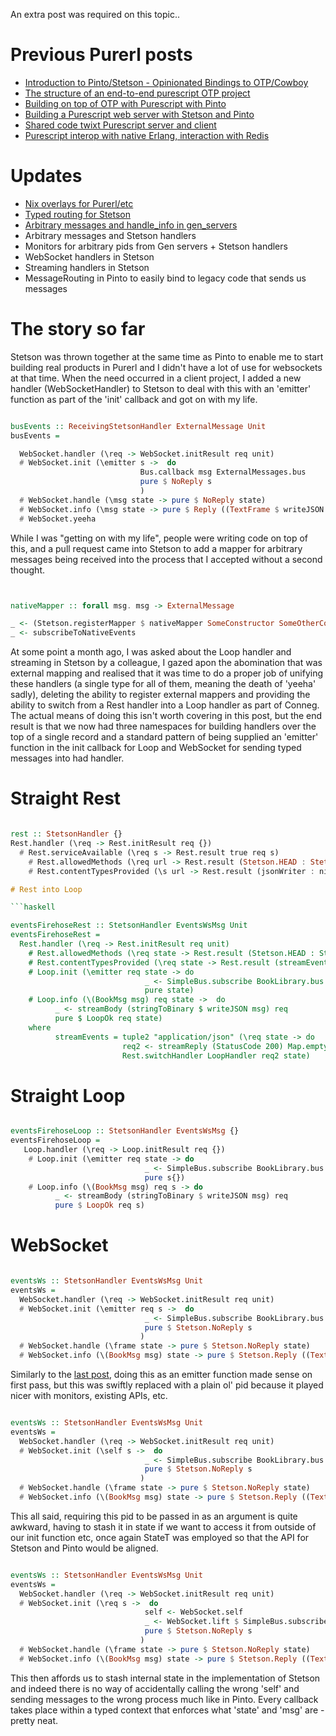 An extra post was required on this topic..

# Previous Purerl posts

- [Introduction to Pinto/Stetson - Opinionated Bindings to OTP/Cowboy](/entries/introducing-pinto-and-stetson---opinionated-purescript-bindings-to-otp-and-cowboy.html)
- [The structure of an end-to-end purescript OTP project](/entries/the-structure-of-an-end-to-end-purescript-otp-project.html)
- [Building on top of OTP with Purescript with Pinto](/entries/building-on-top-of-otp-with-purescript-with-pinto.html)
- [Building a Purescript web server with Stetson and Pinto](/entries/building-a-purescript-web-server-with-stetson-and-pinto.html)
- [Shared code twixt Purescript server and client](/entries/shared-code-twixt-purescript-server-and-client.html)
- [Purescript interop with native Erlang, interaction with Redis](/entries/purescript-interop-with-native-erlang---interacting-with-redis.html)

# Updates

- [Nix overlays for Purerl/etc](/entries/updates-to-pinto+stetson---purerl-in-progress.html)
- [Typed routing for Stetson](/entries/purerl-updates---typed-routes-in-stetson.html)
- [Arbitrary messages and handle_info in gen_servers](/entries/purerl-updates---arbitrary-messages-and-handle_info-in-gen-servers.html)
- Arbitrary messages and Stetson handlers
- Monitors for arbitrary pids from Gen servers + Stetson handlers
- WebSocket handlers in Stetson
- Streaming handlers in Stetson
- MessageRouting in Pinto to easily bind to legacy code that sends us messages

# The story so far

Stetson was thrown together at the same time as Pinto to enable me to start building real products in Purerl and I didn't have a lot of use for websockets at that time. When the need occurred in a client project, I added a new handler (WebSocketHandler) to Stetson to deal with this with an 'emitter' function as part of the 'init' callback and got on with my life.


```haskell

busEvents :: ReceivingStetsonHandler ExternalMessage Unit
busEvents =

  WebSocket.handler (\req -> WebSocket.initResult req unit)
  # WebSocket.init (\emitter s ->  do
                             Bus.callback msg ExternalMessages.bus
                             pure $ NoReply s
                             )
  # WebSocket.handle (\msg state -> pure $ NoReply state)
  # WebSocket.info (\msg state -> pure $ Reply ((TextFrame $ writeJSON msg) : nil) state)
  # WebSocket.yeeha

```

While I was "getting on with my life", people were writing code on top of this, and a pull request came into Stetson to add a mapper for arbitrary messages being received into the process that I accepted without a second thought. 

```haskell


nativeMapper :: forall msg. msg -> ExternalMessage

_ <- (Stetson.registerMapper $ nativeMapper SomeConstructor SomeOtherConstructor)
_ <- subscribeToNativeEvents

```

At some point a month ago, I was asked about the Loop handler and streaming in Stetson by a colleague, I gazed apon the abomination that was external mapping and realised that it was time to do a proper job of unifying these handlers (a single type for all of them, meaning the death of 'yeeha' sadly), deleting the ability to register external mappers and providing the ability to switch from a Rest handler into a Loop handler as part of Conneg.  The actual means of doing this isn't worth covering in this post, but the end result is that we now had three namespaces for building handlers over the top of a single record and a standard pattern of being supplied an 'emitter' function in the init callback for Loop and WebSocket for sending typed messages into had handler.

# Straight Rest

```haskell

rest :: StetsonHandler {}
Rest.handler (\req -> Rest.initResult req {})
  # Rest.serviceAvailable (\req s -> Rest.result true req s)
    # Rest.allowedMethods (\req url -> Rest.result (Stetson.HEAD : Stetson.GET : Stetson.OPTIONS : nil) req s)
    # Rest.contentTypesProvided (\s url -> Rest.result (jsonWriter : nil) req s)

# Rest into Loop

```haskell

eventsFirehoseRest :: StetsonHandler EventsWsMsg Unit
eventsFirehoseRest =
  Rest.handler (\req -> Rest.initResult req unit)
    # Rest.allowedMethods (\req state -> Rest.result (Stetson.HEAD : Stetson.GET : Stetson.OPTIONS : nil) req state)
    # Rest.contentTypesProvided (\req state -> Rest.result (streamEvents : nil) req state)
    # Loop.init (\emitter req state -> do
                              _ <- SimpleBus.subscribe BookLibrary.bus $ BookMsg >>> emitter
                              pure state)
    # Loop.info (\(BookMsg msg) req state ->  do
          _ <- streamBody (stringToBinary $ writeJSON msg) req
          pure $ LoopOk req state)
    where
          streamEvents = tuple2 "application/json" (\req state -> do
                         req2 <- streamReply (StatusCode 200) Map.empty req
                         Rest.switchHandler LoopHandler req2 state)

```

# Straight Loop

```haskell

eventsFirehoseLoop :: StetsonHandler EventsWsMsg {}
eventsFirehoseLoop =
   Loop.handler (\req -> Loop.initResult req {})
    # Loop.init (\emitter req state -> do
                              _ <- SimpleBus.subscribe BookLibrary.bus $ BookMsg >>> emitter
                              pure s{})
    # Loop.info (\(BookMsg msg) req s -> do
          _ <- streamBody (stringToBinary $ writeJSON msg) req
          pure $ LoopOk req s)

```          

# WebSocket


```haskell

eventsWs :: StetsonHandler EventsWsMsg Unit
eventsWs =
  WebSocket.handler (\req -> WebSocket.initResult req unit)
  # WebSocket.init (\emitter req s ->  do
                              _ <- SimpleBus.subscribe BookLibrary.bus $ BookMsg >>> emitter
                              pure $ Stetson.NoReply s
                             )
  # WebSocket.handle (\frame state -> pure $ Stetson.NoReply state)
  # WebSocket.info (\(BookMsg msg) state -> pure $ Stetson.Reply ((TextFrame $ writeJSON msg) : nil) state)

```

Similarly to the [last post](/entries/purerl-updates---arbitrary-messages-and-handle_info-in-gen-servers.html), doing this as an emitter function made sense on first pass, but this was swiftly replaced with a plain ol' pid because it played nicer with monitors, existing APIs, etc.

```haskell

eventsWs :: StetsonHandler EventsWsMsg Unit
eventsWs =
  WebSocket.handler (\req -> WebSocket.initResult req unit)
  # WebSocket.init (\self s ->  do
                              _ <- SimpleBus.subscribe BookLibrary.bus $ BookMsg >>> send emitter
                              pure $ Stetson.NoReply s
                             )
  # WebSocket.handle (\frame state -> pure $ Stetson.NoReply state)
  # WebSocket.info (\(BookMsg msg) state -> pure $ Stetson.Reply ((TextFrame $ writeJSON msg) : nil) state)

```

This all said, requiring this pid to be passed in as an argument is quite awkward, having to stash it in state if we want to access it from outside of our init function etc, once again StateT was employed so that the API for Stetson and Pinto would be aligned.


```haskell

eventsWs :: StetsonHandler EventsWsMsg Unit
eventsWs =
  WebSocket.handler (\req -> WebSocket.initResult req unit)
  # WebSocket.init (\req s ->  do
                              self <- WebSocket.self
                              _ <- WebSocket.lift $ SimpleBus.subscribe BookLibrary.bus $ BookMsg >>> send emitter
                              pure $ Stetson.NoReply s
                             )
  # WebSocket.handle (\frame state -> pure $ Stetson.NoReply state)
  # WebSocket.info (\(BookMsg msg) state -> pure $ Stetson.Reply ((TextFrame $ writeJSON msg) : nil) state)

```

This then affords us to stash internal state in the implementation of Stetson and indeed there is no way of accidentally calling the wrong 'self' and sending messages to the wrong process much like in Pinto. Every callback takes place within a typed  context that enforces what 'state' and 'msg' are - pretty neat.
